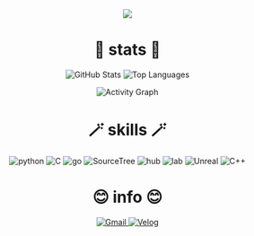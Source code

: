 <div align="center"> 

<img src="https://capsule-render.vercel.app/api?type=waving&height=300&color=0080ff&text=Inhyeok's%20github&fontColor=ffffff" />

# 🌟 stats 🌟

![GitHub Stats](https://github-readme-stats.vercel.app/api?username=ehdlsgur99&show_icons=true&count_private=true&include_all_commits=true&hide_title=true&hide_border=true&theme=default)
![Top Languages](https://github-readme-stats.vercel.app/api/top-langs/?username=ehdlsgur99&layout=compact&count_private=true&hide_border=true)

![Activity Graph](https://github-readme-activity-graph.vercel.app/graph?username=ehdlsgur99&theme=github-light)
# 🪄 skills 🪄

![python](https://img.shields.io/badge/Python-3776AB?style=for-the-badge&logo=python&logoColor=white) ![C](https://img.shields.io/badge/C-00599C?style=for-the-badge&logo=c&logoColor=white) ![go](https://img.shields.io/badge/Go-00ADD8?style=for-the-badge&logo=go&logoColor=white) 
![SourceTree](https://img.shields.io/badge/Sourcetree-0052CC?style=for-the-badge&logo=Sourcetree&logoColor=white) ![hub](https://img.shields.io/badge/GitHub-100000?style=for-the-badge&logo=github&logoColor=white) ![lab](https://img.shields.io/badge/GitLab-330F63?style=for-the-badge&logo=gitlab&logoColor=white) 
![Unreal](	https://img.shields.io/badge/unrealengine-%23313131.svg?style=for-the-badge&logo=unrealengine&logoColor=white) ![C++](https://img.shields.io/badge/C%2B%2B-00599C?style=for-the-badge&logo=c%2B%2B&logoColor=white)

# 😊 info 😊
<a href="mailto:ehdlsgur99@gmail.com">
    <img src="https://img.shields.io/badge/Gmail-D14836?style=for-the-badge&logo=gmail&logoColor=white" alt="Gmail">
</a>
<a href="https://velog.io/@ehdlsgur99/posts">
    <img src="https://img.shields.io/badge/Velog-20C997?style=for-the-badge&logo=velog&logoColor=white" alt="Velog">
</a>
</div>

